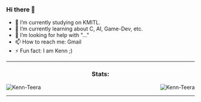 ### Hi there 👋

- 🔭 I’m currently studying on KMITL.
- 🌱 I’m currently learning about C, AI, Game-Dev, etc.
- 🤔 I’m looking for help with "..."
- 📫 How to reach me: Gmail
- ⚡ Fun fact: I am Kenn ;)

<!-- GITHUB STATS -->
<hr>
<div style="display: block;">
<p>
  <h3 align="center">Stats:</h3>
<p>
    <a align="left">
      <p><img align="left" 
  src="https://github-readme-stats.vercel.app/api/top-langs?username=Kenn-Teera&show_icons=true&theme=dark&locale=en&hide=jupyter%20notebook,lex,&langs_count=8" alt="Kenn-Teera" /></p></a>
    <a align="right"><p>&nbsp;<img align="right" src="https://github-readme-stats.vercel.app/api?username=Kenn-Teera&show_icons=true&theme=dark&locale=en" alt="Kenn-Teera" /></p></a>  
  </p>
</p>
</div>
<hr>
<br>
<br>
<br>
<br>
<br>
<br>
<br>
<br>
<br>
<br>
<br>
